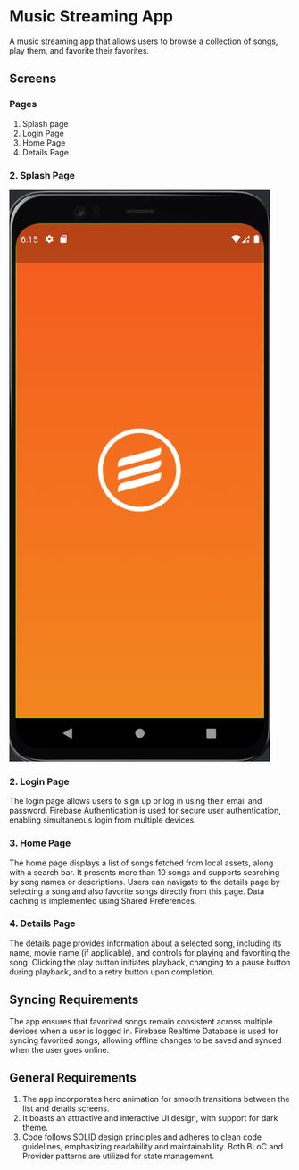 # Music Streaming App

A music streaming app that allows users to browse a collection of songs, play them, and favorite their favorites.

## Screens

### Pages

1. Splash page
2. Login Page
3. Home Page
4. Details Page

### 2. Splash Page

![Splash Screen](assets/screenshots/splash.png)

### 2. Login Page

The login page allows users to sign up or log in using their email and password. Firebase Authentication is used for secure user authentication, enabling simultaneous login from multiple devices.

### 3. Home Page

The home page displays a list of songs fetched from local assets, along with a search bar. It presents more than 10 songs and supports searching by song names or descriptions. Users can navigate to the details page by selecting a song and also favorite songs directly from this page. Data caching is implemented using Shared Preferences.

### 4. Details Page

The details page provides information about a selected song, including its name, movie name (if applicable), and controls for playing and favoriting the song. Clicking the play button initiates playback, changing to a pause button during playback, and to a retry button upon completion.

## Syncing Requirements

The app ensures that favorited songs remain consistent across multiple devices when a user is logged in. Firebase Realtime Database is used for syncing favorited songs, allowing offline changes to be saved and synced when the user goes online.

## General Requirements

1. The app incorporates hero animation for smooth transitions between the list and details screens.
2. It boasts an attractive and interactive UI design, with support for dark theme.
3. Code follows SOLID design principles and adheres to clean code guidelines, emphasizing readability and maintainability. Both BLoC and Provider patterns are utilized for state management.


